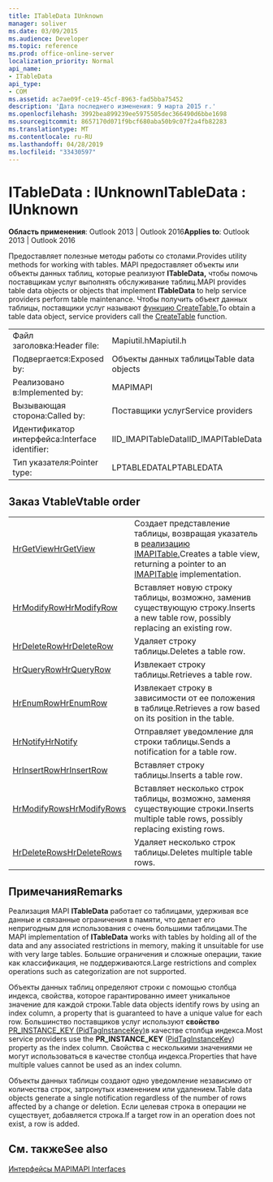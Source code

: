 ```yaml
---
title: ITableData IUnknown
manager: soliver
ms.date: 03/09/2015
ms.audience: Developer
ms.topic: reference
ms.prod: office-online-server
localization_priority: Normal
api_name:
- ITableData
api_type:
- COM
ms.assetid: ac7ae09f-ce19-45cf-8963-fad5bba75452
description: 'Дата последнего изменения: 9 марта 2015 г.'
ms.openlocfilehash: 3992bea899239ee5975505dec366490d6bbe1698
ms.sourcegitcommit: 8657170d071f9bcf680aba50b9c07f2a4fb82283
ms.translationtype: MT
ms.contentlocale: ru-RU
ms.lasthandoff: 04/28/2019
ms.locfileid: "33430597"
---
```

# <a name="itabledata--iunknown"></a><span data-ttu-id="b0262-103">ITableData : IUnknown</span><span class="sxs-lookup"><span data-stu-id="b0262-103">ITableData : IUnknown</span></span>

  
  
<span data-ttu-id="b0262-104">**Область применения**: Outlook 2013 | Outlook 2016</span><span class="sxs-lookup"><span data-stu-id="b0262-104">**Applies to**: Outlook 2013 | Outlook 2016</span></span> 
  
<span data-ttu-id="b0262-105">Предоставляет полезные методы работы со столами.</span><span class="sxs-lookup"><span data-stu-id="b0262-105">Provides utility methods for working with tables.</span></span> <span data-ttu-id="b0262-106">MAPI предоставляет объекты или объекты данных таблиц, которые реализуют **ITableData,** чтобы помочь поставщикам услуг выполнять обслуживание таблиц.</span><span class="sxs-lookup"><span data-stu-id="b0262-106">MAPI provides table data objects or objects that implement **ITableData** to help service providers perform table maintenance.</span></span> <span data-ttu-id="b0262-107">Чтобы получить объект данных таблицы, поставщики услуг называют [функцию CreateTable.](createtable.md)</span><span class="sxs-lookup"><span data-stu-id="b0262-107">To obtain a table data object, service providers call the [CreateTable](createtable.md) function.</span></span> 
  
|||
|:-----|:-----|
|<span data-ttu-id="b0262-108">Файл заголовка:</span><span class="sxs-lookup"><span data-stu-id="b0262-108">Header file:</span></span>  <br/> |<span data-ttu-id="b0262-109">Mapiutil.h</span><span class="sxs-lookup"><span data-stu-id="b0262-109">Mapiutil.h</span></span>  <br/> |
|<span data-ttu-id="b0262-110">Подвергается:</span><span class="sxs-lookup"><span data-stu-id="b0262-110">Exposed by:</span></span>  <br/> |<span data-ttu-id="b0262-111">Объекты данных таблицы</span><span class="sxs-lookup"><span data-stu-id="b0262-111">Table data objects</span></span>  <br/> |
|<span data-ttu-id="b0262-112">Реализовано в:</span><span class="sxs-lookup"><span data-stu-id="b0262-112">Implemented by:</span></span>  <br/> |<span data-ttu-id="b0262-113">MAPI</span><span class="sxs-lookup"><span data-stu-id="b0262-113">MAPI</span></span>  <br/> |
|<span data-ttu-id="b0262-114">Вызывающая сторона:</span><span class="sxs-lookup"><span data-stu-id="b0262-114">Called by:</span></span>  <br/> |<span data-ttu-id="b0262-115">Поставщики услуг</span><span class="sxs-lookup"><span data-stu-id="b0262-115">Service providers</span></span>  <br/> |
|<span data-ttu-id="b0262-116">Идентификатор интерфейса:</span><span class="sxs-lookup"><span data-stu-id="b0262-116">Interface identifier:</span></span>  <br/> |<span data-ttu-id="b0262-117">IID_IMAPITableData</span><span class="sxs-lookup"><span data-stu-id="b0262-117">IID_IMAPITableData</span></span>  <br/> |
|<span data-ttu-id="b0262-118">Тип указателя:</span><span class="sxs-lookup"><span data-stu-id="b0262-118">Pointer type:</span></span>  <br/> |<span data-ttu-id="b0262-119">LPTABLEDATA</span><span class="sxs-lookup"><span data-stu-id="b0262-119">LPTABLEDATA</span></span>  <br/> |
   
## <a name="vtable-order"></a><span data-ttu-id="b0262-120">Заказ Vtable</span><span class="sxs-lookup"><span data-stu-id="b0262-120">Vtable order</span></span>

|||
|:-----|:-----|
|[<span data-ttu-id="b0262-121">HrGetView</span><span class="sxs-lookup"><span data-stu-id="b0262-121">HrGetView</span></span>](itabledata-hrgetview.md) <br/> |<span data-ttu-id="b0262-122">Создает представление таблицы, возвращая указатель в [реализацию IMAPITable.](imapitableiunknown.md)</span><span class="sxs-lookup"><span data-stu-id="b0262-122">Creates a table view, returning a pointer to an [IMAPITable](imapitableiunknown.md) implementation.</span></span>  <br/> |
|[<span data-ttu-id="b0262-123">HrModifyRow</span><span class="sxs-lookup"><span data-stu-id="b0262-123">HrModifyRow</span></span>](itabledata-hrmodifyrow.md) <br/> |<span data-ttu-id="b0262-124">Вставляет новую строку таблицы, возможно, заменив существующую строку.</span><span class="sxs-lookup"><span data-stu-id="b0262-124">Inserts a new table row, possibly replacing an existing row.</span></span>  <br/> |
|[<span data-ttu-id="b0262-125">HrDeleteRow</span><span class="sxs-lookup"><span data-stu-id="b0262-125">HrDeleteRow</span></span>](itabledata-hrdeleterow.md) <br/> |<span data-ttu-id="b0262-126">Удаляет строку таблицы.</span><span class="sxs-lookup"><span data-stu-id="b0262-126">Deletes a table row.</span></span>  <br/> |
|[<span data-ttu-id="b0262-127">HrQueryRow</span><span class="sxs-lookup"><span data-stu-id="b0262-127">HrQueryRow</span></span>](itabledata-hrqueryrow.md) <br/> |<span data-ttu-id="b0262-128">Извлекает строку таблицы.</span><span class="sxs-lookup"><span data-stu-id="b0262-128">Retrieves a table row.</span></span>  <br/> |
|[<span data-ttu-id="b0262-129">HrEnumRow</span><span class="sxs-lookup"><span data-stu-id="b0262-129">HrEnumRow</span></span>](itabledata-hrenumrow.md) <br/> |<span data-ttu-id="b0262-130">Извлекает строку в зависимости от ее положения в таблице.</span><span class="sxs-lookup"><span data-stu-id="b0262-130">Retrieves a row based on its position in the table.</span></span>  <br/> |
|[<span data-ttu-id="b0262-131">HrNotify</span><span class="sxs-lookup"><span data-stu-id="b0262-131">HrNotify</span></span>](itabledata-hrnotify.md) <br/> |<span data-ttu-id="b0262-132">Отправляет уведомление для строки таблицы.</span><span class="sxs-lookup"><span data-stu-id="b0262-132">Sends a notification for a table row.</span></span>  <br/> |
|[<span data-ttu-id="b0262-133">HrInsertRow</span><span class="sxs-lookup"><span data-stu-id="b0262-133">HrInsertRow</span></span>](itabledata-hrinsertrow.md) <br/> |<span data-ttu-id="b0262-134">Вставляет строку таблицы.</span><span class="sxs-lookup"><span data-stu-id="b0262-134">Inserts a table row.</span></span>  <br/> |
|[<span data-ttu-id="b0262-135">HrModifyRows</span><span class="sxs-lookup"><span data-stu-id="b0262-135">HrModifyRows</span></span>](itabledata-hrmodifyrows.md) <br/> |<span data-ttu-id="b0262-136">Вставляет несколько строк таблицы, возможно, заменяя существующие строки.</span><span class="sxs-lookup"><span data-stu-id="b0262-136">Inserts multiple table rows, possibly replacing existing rows.</span></span>  <br/> |
|[<span data-ttu-id="b0262-137">HrDeleteRows</span><span class="sxs-lookup"><span data-stu-id="b0262-137">HrDeleteRows</span></span>](itabledata-hrdeleterows.md) <br/> |<span data-ttu-id="b0262-138">Удаляет несколько строк таблицы.</span><span class="sxs-lookup"><span data-stu-id="b0262-138">Deletes multiple table rows.</span></span>  <br/> |
   
## <a name="remarks"></a><span data-ttu-id="b0262-139">Примечания</span><span class="sxs-lookup"><span data-stu-id="b0262-139">Remarks</span></span>

<span data-ttu-id="b0262-140">Реализация MAPI **ITableData** работает со таблицами, удерживая все данные и связанные ограничения в памяти, что делает его непригодным для использования с очень большими таблицами.</span><span class="sxs-lookup"><span data-stu-id="b0262-140">The MAPI implementation of **ITableData** works with tables by holding all of the data and any associated restrictions in memory, making it unsuitable for use with very large tables.</span></span> <span data-ttu-id="b0262-141">Большие ограничения и сложные операции, такие как классификация, не поддерживаются.</span><span class="sxs-lookup"><span data-stu-id="b0262-141">Large restrictions and complex operations such as categorization are not supported.</span></span> 
  
<span data-ttu-id="b0262-142">Объекты данных таблиц определяют строки с помощью столбца индекса, свойства, которое гарантированно имеет уникальное значение для каждой строки.</span><span class="sxs-lookup"><span data-stu-id="b0262-142">Table data objects identify rows by using an index column, a property that is guaranteed to have a unique value for each row.</span></span> <span data-ttu-id="b0262-143">Большинство поставщиков услуг используют **свойство** [PR_INSTANCE_KEY (PidTagInstanceKey)](pidtaginstancekey-canonical-property.md)в качестве столбца индекса.</span><span class="sxs-lookup"><span data-stu-id="b0262-143">Most service providers use the **PR_INSTANCE_KEY** ([PidTagInstanceKey](pidtaginstancekey-canonical-property.md)) property as the index column.</span></span> <span data-ttu-id="b0262-144">Свойства с несколькими значениями не могут использоваться в качестве столбца индекса.</span><span class="sxs-lookup"><span data-stu-id="b0262-144">Properties that have multiple values cannot be used as an index column.</span></span>
  
<span data-ttu-id="b0262-145">Объекты данных таблицы создают одно уведомление независимо от количества строк, затронутых изменением или удалением.</span><span class="sxs-lookup"><span data-stu-id="b0262-145">Table data objects generate a single notification regardless of the number of rows affected by a change or deletion.</span></span> <span data-ttu-id="b0262-146">Если целевая строка в операции не существует, добавляется строка.</span><span class="sxs-lookup"><span data-stu-id="b0262-146">If a target row in an operation does not exist, a row is added.</span></span>
  
## <a name="see-also"></a><span data-ttu-id="b0262-147">См. также</span><span class="sxs-lookup"><span data-stu-id="b0262-147">See also</span></span>



[<span data-ttu-id="b0262-148">Интерфейсы MAPI</span><span class="sxs-lookup"><span data-stu-id="b0262-148">MAPI Interfaces</span></span>](mapi-interfaces.md)

